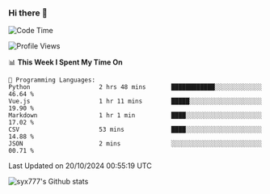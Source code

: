 ### Hi there 👋

<!--
**syx777/syx777** is a ✨ _special_ ✨ repository because its `README.md` (this file) appears on your GitHub profile.

Here are some ideas to get you started:

- 🔭 I’m currently working on ...
- 🌱 I’m currently learning ...
- 👯 I’m looking to collaborate on ...
- 🤔 I’m looking for help with ...
- 💬 Ask me about ...
- 📫 How to reach me: ...
- 😄 Pronouns: ...
- ⚡ Fun fact: ...
-->
<!--START_SECTION:waka-->
![Code Time](http://img.shields.io/badge/Code%20Time-237%20hrs%2013%20mins-blue)

![Profile Views](http://img.shields.io/badge/Profile%20Views-2-blue)

📊 **This Week I Spent My Time On** 

```text
💬 Programming Languages: 
Python                   2 hrs 48 mins       ████████████░░░░░░░░░░░░░   46.64 % 
Vue.js                   1 hr 11 mins        █████░░░░░░░░░░░░░░░░░░░░   19.90 % 
Markdown                 1 hr 1 min          ████░░░░░░░░░░░░░░░░░░░░░   17.02 % 
CSV                      53 mins             ████░░░░░░░░░░░░░░░░░░░░░   14.88 % 
JSON                     2 mins              ░░░░░░░░░░░░░░░░░░░░░░░░░   00.71 % 
```


 Last Updated on 20/10/2024 00:55:19 UTC
<!--END_SECTION:waka-->

![syx777's Github stats](https://github-readme-stats-syx777.vercel.app/api?username=syx777&show_icons=true&count_private=true)
